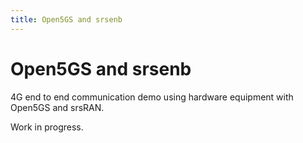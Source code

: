```yaml
---
title: Open5GS and srsenb
--- 
```


# Open5GS and srsenb 

4G end to end communication demo using hardware equipment with Open5GS and srsRAN.

Work in progress.

